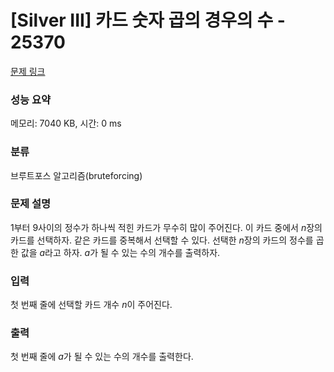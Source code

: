 # [Silver III] 카드 숫자 곱의 경우의 수 - 25370 

[문제 링크](https://www.acmicpc.net/problem/25370) 

### 성능 요약

메모리: 7040 KB, 시간: 0 ms

### 분류

브루트포스 알고리즘(bruteforcing)

### 문제 설명

<p>1부터 9사이의 정수가 하나씩 적힌 카드가 무수히 많이 주어진다. 이 카드 중에서 <em>n</em>장의 카드를 선택하자. 같은 카드를 중복해서 선택할 수 있다. 선택한 <em>n</em>장의 카드의 정수를 곱한 값을 <em>a</em>라고 하자. <em>a</em>가 될 수 있는 수의 개수를 출력하자.</p>

### 입력 

 <p>첫 번째 줄에 선택할 카드 개수 <em>n</em>이 주어진다.</p>

### 출력 

 <p>첫 번째 줄에 <em>a</em>가 될 수 있는 수의 개수를 출력한다.</p>

